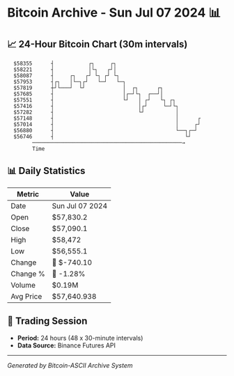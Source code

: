 # Bitcoin Archive - Sun Jul 07 2024 📊

## 📈 24-Hour Bitcoin Chart (30m intervals)

```
  $58355      ┤           ┌┐     ┌┐                            
  $58221      ┤           │└┐   ┌┘│                            
  $58087      ┤     ┌┐   ┌┘ └┐ ┌┘ └┐                           
  $57953      ┤┌┐   │└─┐┌┘   └─┘   └─┐                         
  $57819      ┼┘└───┘  └┘            │  ┌┐      ┌┐             
  $57685      ┤                      │┌─┘└┐  ┌──┘│             
  $57551      ┤                      └┘   │ ┌┘   └┐ ┌┐         
  $57416      ┤                           │┌┘     └─┘└┐        
  $57282      ┤                           └┘          │        
  $57148      ┤                                       │      ┌ 
  $57014      ┤                                       │     ┌┘ 
  $56880      ┤                                       └──┐┌─┘  
  $56746      ┤                                          └┘    
        ────────────────────────────────────────────────→
        Time
```

## 📊 Daily Statistics

| Metric | Value |
|--------|-------|
| Date | Sun Jul 07 2024 |
| Open | $57,830.2 |
| Close | $57,090.1 |
| High | $58,472 |
| Low | $56,555.1 |
| Change | 🔴 $-740.10 |
| Change % | 🔴 -1.28% |
| Volume | $0.19M |
| Avg Price | $57,640.938 |

## 📅 Trading Session

- **Period:** 24 hours (48 x 30-minute intervals)
- **Data Source:** Binance Futures API

---
*Generated by Bitcoin-ASCII Archive System*

